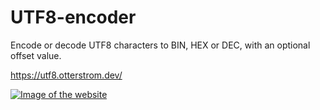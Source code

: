 # UTF8-encoder
Encode or decode UTF8 characters to BIN, HEX or DEC, with an optional offset value.

https://utf8.otterstrom.dev/

[![Image of the website](https://i.ibb.co/j4CWCQN/encoder.png)](https://utf8.otterstrom.dev/)
